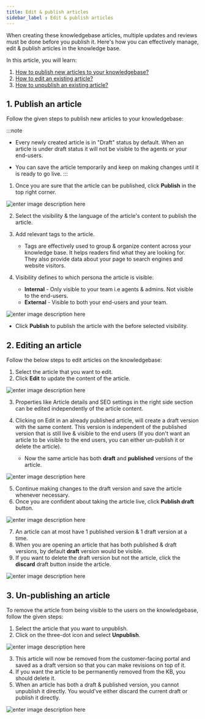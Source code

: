```yaml
---
title: Edit & publish articles
sidebar_label : Edit & publish articles
---
```



When creating these knowledgebase articles, multiple updates and reviews must be done before you publish it. Here's how you can effectively manage, edit & publish articles in the knowledge base.


In this article, you will learn:
1. [How to publish new articles to your knowledgebase?](#1)
2. [How to edit an existing article?](#2)
3. [How to unpublish an existing article?](#3)

## <a name="1"></a> 1. Publish an article

Follow the given steps to publish new articles to your knowledgebase:  

:::note
- Every newly created article is in "Draft" status by default. When an article is under draft status it will not be visible to the agents or your end-users.

- You can save the article temporarily and keep on making changes until it is ready to go live.
:::

1. Once you are sure that the article can be published, click **Publish** in the top right corner.

![enter image description here](https://cdn.yellowmessenger.com/hupmSFMOpSwM1664166966210.png)

2. Select the visibility & the language of the article's content to publish the article.
3. Add relevant tags to the article.

	- Tags are effectively used to group & organize content across your knowledge base. It helps readers find what they are looking for. They also provide data about your page to search engines and website visitors.
4. Visibility defines to which persona the article is visible:  

	- **Internal** - Only visible to your team i.e agents & admins. Not visible to the end-users.  
	- **External** - Visible to both your end-users and your team.  


![enter image description here](https://cdn.yellowmessenger.com/F27iaSqpVZOL1664166999670.png)
- Click **Publish** to publish the article with the before selected visibility.

## <a name="2"></a> 2. Editing an article

Follow the below steps to edit articles on the knowledgebase:

1. Select the article that you want to edit.
2. Click **Edit** to update the content of the article.

![enter image description here](https://cdn.yellowmessenger.com/hYwFBL98R4Ad1664167026505.png)

3. Properties like Article details and SEO settings in the right side section can be edited independently of the article content.
4. Clicking on Edit in an already published article, will create a draft version with the same content. This version is independent of the published version that is still live & visible to the end users (If you don't want an article to be visible to the end users, you can either un-publish it or delete the article).

	- Now the same article has both **draft** and **published** versions of the article.

![enter image description here](https://cdn.yellowmessenger.com/U8RsolxjYEyL1664172310672.jpg)

5. Continue making changes to the draft version and save the article whenever necessary.
6. Once you are confident about taking the article live, click **Publish draft** button.

![enter image description here](https://cdn.yellowmessenger.com/H4BthLeNU46f1664167074454.png)

7. An article can at most have 1 published version & 1 draft version at a time.
8. When you are opening an article that has both published & draft versions, by default **draft** version would be visible.
9. If you want to delete the draft version but not the article, click the **discard** draft button inside the article.

![enter image description here](https://cdn.yellowmessenger.com/zzD3zAB0VHTA1664167109591.png)

## <a name="3"></a>  3. Un-publishing an article

To remove the article from being visible to the users on the knowledgebase, follow the given steps: 


1. Select the article that you want to unpublish.
2. Click on the three-dot icon and select **Unpublish**.

![enter image description here](https://cdn.yellowmessenger.com/T02zL8if6aZ71664166821218.png)

3. This article will now be removed from the customer-facing portal and saved as a draft version so that you can make revisions on top of it.
4. If you want the article to be permanently removed from the KB, you should delete it.
5. When an article has both a draft & published version, you cannot unpublish it directly. You would've either discard the current draft or publish it directly.

![enter image description here](https://cdn.yellowmessenger.com/q9zKWkpCPDdE1664166781894.png)
